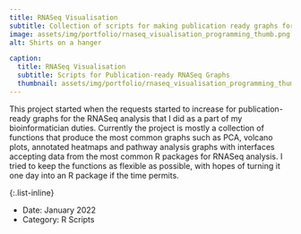```yaml
---
title: RNASeq Visualisation
subtitle: Collection of scripts for making publication ready graphs for RNASeq data
image: assets/img/portfolio/rnaseq_visualisation_programming_thumb.png
alt: Shirts on a hanger

caption:
  title: RNASeq Visualisation
  subtitle: Scripts for Publication-ready RNASeq Graphs
  thumbnail: assets/img/portfolio/rnaseq_visualisation_programming_thumb.png
---
```


This project started when the requests started to increase for publication-ready graphs for the RNASeq analysis that I did as a part of my bioinformatician duties. Currently the project is mostly a collection of functions that produce the most common graphs such as PCA, volcano plots, annotated heatmaps and pathway analysis graphs with interfaces accepting data from the most common R packages for RNASeq analysis. I tried to keep the functions as flexible as possible, with hopes of turning it one day into an R package if the time permits.


{:.list-inline}
- Date: January 2022
- Category: R Scripts